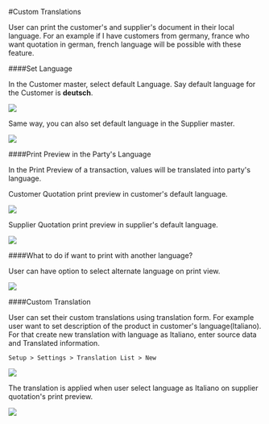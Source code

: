 <!-- add-breadcrumbs -->
#Custom Translations

User can print the customer's and supplier's document in their local language. For an example if I have customers from germany, france who want quotation in german, french language will be possible with these feature.

####Set Language

In the Customer master, select default Language. Say default language for the Customer is <b>deutsch</b>.

<img src="/docs/assets/img/multilingual_print_format/set_customer_default_lang.png" class="screenshot">

Same way, you can also set default language in the Supplier master.

<img src="/docs/assets/img/multilingual_print_format/set_supplier_default_lang.png" class="screenshot">

####Print Preview in the Party's Language

In the Print Preview of a transaction, values will be translated into party's language.

Customer Quotation print preview in customer's default language.

<img src="/docs/assets/img/multilingual_print_format/customer_quotation.png" class="screenshot">

Supplier Quotation print preview in supplier's default language.

<img src="/docs/assets/img/multilingual_print_format/supplier_quotation.png" class="screenshot">

####What to do if want to print with another language?

User can have option to select alternate language on print view.

<img src="/docs/assets/img/multilingual_print_format/alternate_language.png" class="screenshot">

####Custom Translation

User can set their custom translations using translation form. For example user want to set description of the product in customer's language(Italiano). For that create new translation with language as Italiano, enter source data and Translated information.

`Setup > Settings > Translation List > New`

<img src="/docs/assets/img/multilingual_print_format/translation.png" class="screenshot">

The translation is applied when user select language as Italiano on supplier quotation's print preview.

<img src="/docs/assets/img/multilingual_print_format/custom_translation.png" class="screenshot">




